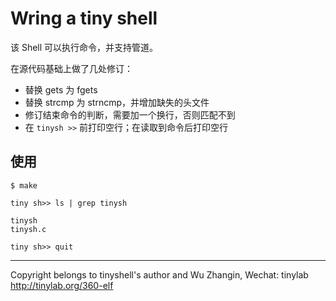 
# Wring a tiny shell

该 Shell 可以执行命令，并支持管道。

在源代码基础上做了几处修订：

* 替换 gets 为 fgets
* 替换 strcmp 为 strncmp，并增加缺失的头文件
* 修订结束命令的判断，需要加一个换行，否则匹配不到
* 在 `tinysh >>` 前打印空行；在读取到命令后打印空行

## 使用

    $ make

    tiny sh>> ls | grep tinysh

    tinysh
    tinysh.c

    tiny sh>> quit


---
Copyright belongs to tinyshell's author and Wu Zhangin, Wechat: tinylab
<http://tinylab.org/360-elf>
